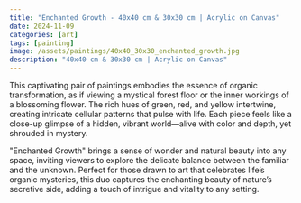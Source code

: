 ```yaml
---
title: "Enchanted Growth - 40x40 cm & 30x30 cm | Acrylic on Canvas"
date: 2024-11-09
categories: [art]
tags: [painting]
image: /assets/paintings/40x40_30x30_enchanted_growth.jpg
description: "40x40 cm & 30x30 cm | Acrylic on Canvas"
---
```


This captivating pair of paintings embodies the essence of organic transformation, as if viewing a mystical forest floor or the inner workings of a blossoming flower. The rich hues of green, red, and yellow intertwine, creating intricate cellular patterns that pulse with life. Each piece feels like a close-up glimpse of a hidden, vibrant world—alive with color and depth, yet shrouded in mystery.

"Enchanted Growth" brings a sense of wonder and natural beauty into any space, inviting viewers to explore the delicate balance between the familiar and the unknown. Perfect for those drawn to art that celebrates life’s organic mysteries, this duo captures the enchanting beauty of nature’s secretive side, adding a touch of intrigue and vitality to any setting.




